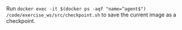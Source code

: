 Run `docker exec -it $(docker ps -aqf "name=^agent$") /code/exercise_ws/src/checkpoint.sh` to save the current image as a checkpoint.